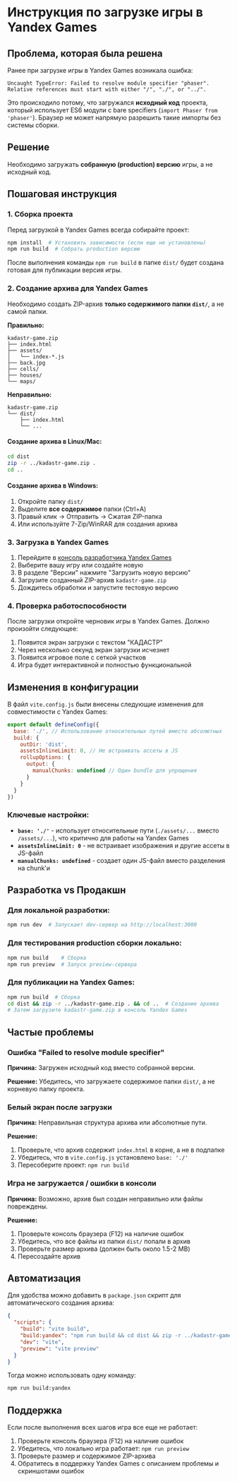 # Инструкция по загрузке игры в Yandex Games

## Проблема, которая была решена

Ранее при загрузке игры в Yandex Games возникала ошибка:
```
Uncaught TypeError: Failed to resolve module specifier "phaser".
Relative references must start with either "/", "./", or "../".
```

Это происходило потому, что загружался **исходный код** проекта, который использует ES6 модули с bare specifiers (`import Phaser from 'phaser'`). Браузер не может напрямую разрешить такие импорты без системы сборки.

## Решение

Необходимо загружать **собранную (production) версию** игры, а не исходный код.

## Пошаговая инструкция

### 1. Сборка проекта

Перед загрузкой в Yandex Games всегда собирайте проект:

```bash
npm install  # Установить зависимости (если еще не установлены)
npm run build  # Собрать production версию
```

После выполнения команды `npm run build` в папке `dist/` будет создана готовая для публикации версия игры.

### 2. Создание архива для Yandex Games

Необходимо создать ZIP-архив **только содержимого папки `dist/`**, а не самой папки.

**Правильно:**
```
kadastr-game.zip
├── index.html
├── assets/
│   └── index-*.js
├── back.jpg
├── cells/
├── houses/
└── maps/
```

**Неправильно:**
```
kadastr-game.zip
└── dist/
    ├── index.html
    └── ...
```

#### Создание архива в Linux/Mac:

```bash
cd dist
zip -r ../kadastr-game.zip .
cd ..
```

#### Создание архива в Windows:

1. Откройте папку `dist/`
2. Выделите **все содержимое** папки (Ctrl+A)
3. Правый клик → Отправить → Сжатая ZIP-папка
4. Или используйте 7-Zip/WinRAR для создания архива

### 3. Загрузка в Yandex Games

1. Перейдите в [консоль разработчика Yandex Games](https://console.yandex.ru/games/)
2. Выберите вашу игру или создайте новую
3. В разделе "Версии" нажмите "Загрузить новую версию"
4. Загрузите созданный ZIP-архив `kadastr-game.zip`
5. Дождитесь обработки и запустите тестовую версию

### 4. Проверка работоспособности

После загрузки откройте черновик игры в Yandex Games. Должно произойти следующее:

1. Появится экран загрузки с текстом "КАДАСТР"
2. Через несколько секунд экран загрузки исчезнет
3. Появится игровое поле с сеткой участков
4. Игра будет интерактивной и полностью функциональной

## Изменения в конфигурации

В файл `vite.config.js` были внесены следующие изменения для совместимости с Yandex Games:

```javascript
export default defineConfig({
  base: './', // Использование относительных путей вместо абсолютных
  build: {
    outDir: 'dist',
    assetsInlineLimit: 0, // Не встраивать ассеты в JS
    rollupOptions: {
      output: {
        manualChunks: undefined // Один bundle для упрощения
      }
    }
  }
})
```

### Ключевые настройки:

- **`base: './'`** - использует относительные пути (`./assets/...` вместо `/assets/...`), что критично для работы на Yandex Games
- **`assetsInlineLimit: 0`** - не встраивает изображения и другие ассеты в JS-файл
- **`manualChunks: undefined`** - создает один JS-файл вместо разделения на chunk'и

## Разработка vs Продакшн

### Для локальной разработки:

```bash
npm run dev  # Запускает dev-сервер на http://localhost:3000
```

### Для тестирования production сборки локально:

```bash
npm run build    # Сборка
npm run preview  # Запуск preview-сервера
```

### Для публикации на Yandex Games:

```bash
npm run build  # Сборка
cd dist && zip -r ../kadastr-game.zip . && cd ..  # Создание архива
# Затем загрузите kadastr-game.zip в консоль Yandex Games
```

## Частые проблемы

### Ошибка "Failed to resolve module specifier"

**Причина:** Загружен исходный код вместо собранной версии.

**Решение:** Убедитесь, что загружаете содержимое папки `dist/`, а не корневую папку проекта.

### Белый экран после загрузки

**Причина:** Неправильная структура архива или абсолютные пути.

**Решение:**
1. Проверьте, что архив содержит `index.html` в корне, а не в подпапке
2. Убедитесь, что в `vite.config.js` установлено `base: './'`
3. Пересоберите проект: `npm run build`

### Игра не загружается / ошибки в консоли

**Причина:** Возможно, архив был создан неправильно или файлы повреждены.

**Решение:**
1. Проверьте консоль браузера (F12) на наличие ошибок
2. Убедитесь, что все файлы из папки `dist/` попали в архив
3. Проверьте размер архива (должен быть около 1.5-2 MB)
4. Пересоздайте архив

## Автоматизация

Для удобства можно добавить в `package.json` скрипт для автоматического создания архива:

```json
{
  "scripts": {
    "build": "vite build",
    "build:yandex": "npm run build && cd dist && zip -r ../kadastr-game.zip . && cd ..",
    "dev": "vite",
    "preview": "vite preview"
  }
}
```

Тогда можно использовать одну команду:

```bash
npm run build:yandex
```

## Поддержка

Если после выполнения всех шагов игра все еще не работает:

1. Проверьте консоль браузера (F12) на наличие ошибок
2. Убедитесь, что локально игра работает: `npm run preview`
3. Проверьте размер и содержимое ZIP-архива
4. Обратитесь в поддержку Yandex Games с описанием проблемы и скриншотами ошибок
